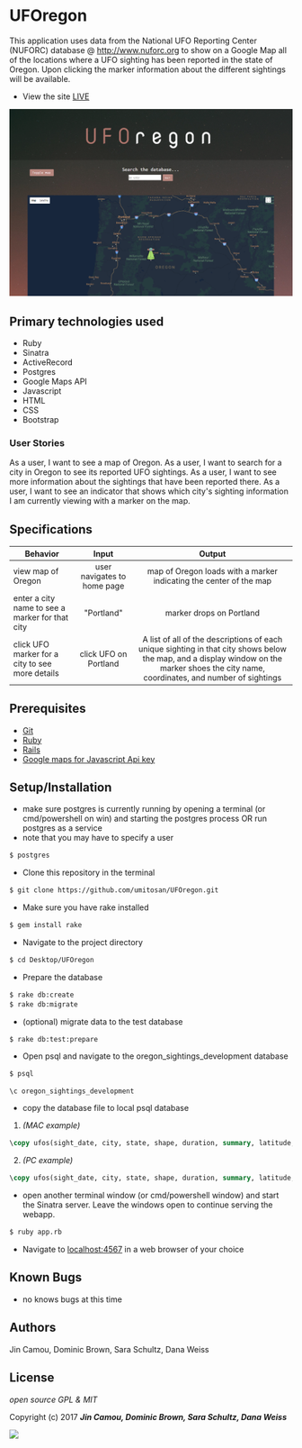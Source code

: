 # UFOregon

This application uses data from the National UFO Reporting Center (NUFORC) database @ http://www.nuforc.org to show on a Google Map all of the locations where a UFO sighting has been reported in the state of Oregon. Upon clicking the marker information about the different sightings will be available.

* View the site [LIVE](https://uforegon.herokuapp.com/)

![screenshot](public/img/screen_shot2.png)

## Primary technologies used

* Ruby
* Sinatra
* ActiveRecord
* Postgres
* Google Maps API
* Javascript
* HTML
* CSS
* Bootstrap

### User Stories

As a user, I want to see a map of Oregon.
As a user, I want to search for a city in Oregon to see its reported UFO sightings.
As a user, I want to see more information about the sightings that have been reported there.
As a user, I want to see an indicator that shows which city's sighting information I am currently viewing with a marker on the map.

## Specifications

| Behavior | Input | Output |
|----------|:-----:|:------:|
| view map of Oregon  | user navigates to home page | map of Oregon loads with a marker indicating the center of the map |
| enter a city name to see a marker for that city | "Portland" | marker drops on Portland |
| click UFO marker for a city to see more details | click UFO on Portland | A list of all of the descriptions of each unique sighting in that city shows below the map, and a display window on the marker shoes the city name, coordinates, and number of sightings |

## Prerequisites

* [Git](https://git-scm.com/)
* [Ruby](https://www.ruby-lang.org/en/downloads/)
* [Rails](https://github.com/rails/rails)
* [Google maps for Javascript Api key](https://developers.google.com/maps/documentation/javascript/)

## Setup/Installation

* make sure postgres is currently running by opening a terminal (or cmd/powershell on win) and starting the postgres process OR run postgres as a service
* note that you may have to specify a user
```bash
$ postgres
```
* Clone this repository in the terminal
```bash
$ git clone https://github.com/umitosan/UFOregon.git
```
* Make sure you have rake installed
```bash
$ gem install rake
```
* Navigate to the project directory
```bash
$ cd Desktop/UFOregon
```
* Prepare the database
```bash
$ rake db:create
$ rake db:migrate
```
* (optional) migrate data to the test database
```
$ rake db:test:prepare
```
* Open psql and navigate to the oregon_sightings_development database
```bash
$ psql
```
```sql
\c oregon_sightings_development
```
* copy the database file to local psql database
1. _(MAC example)_
```sql
\copy ufos(sight_date, city, state, shape, duration, summary, latitude, longitude) FROM '/Users/[your_user_name]/desktop/UFOregon/raw_data/oregon_sightings_latlong.csv' DELIMITER ',' CSV;
```
2. _(PC example)_
```sql
\copy ufos(sight_date, city, state, shape, duration, summary, latitude, longitude) FROM 'C:/Users/[your_user_name]/Desktop/UFOregon/raw_data/oregon_sightings_latlong.csv' DELIMITER ',' CSV;
```
* open another terminal window (or cmd/powershell window) and start the Sinatra server.  Leave the windows open to continue serving the webapp.
```bash
$ ruby app.rb
```
* Navigate to [localhost:4567](http://localhost:4567) in a web browser of your choice

## Known Bugs
* no knows bugs at this time

## Authors
Jin Camou, Dominic Brown, Sara Schultz, Dana Weiss

## License

*open source GPL & MIT*

Copyright (c) 2017 _**Jin Camou, Dominic Brown, Sara Schultz, Dana Weiss**_

![](https://media.giphy.com/media/VbmYpyiGXt2AU/giphy.gif)

